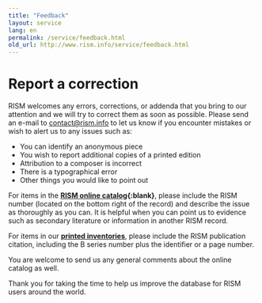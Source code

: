 ```yaml
---
title: "Feedback"
layout: service
lang: en
permalink: /service/feedback.html
old_url: http://www.rism.info/service/feedback.html
---
```


# Report a correction

RISM welcomes any errors, corrections, or addenda that you bring to our attention and we will try to correct them as soon as possible. Please send an e-mail to [contact@rism.info](mailto:contact@rism.info) to let us know if you encounter mistakes or wish to alert us to any issues such as:

* You can identify an anonymous piece
* You wish to report additional copies of a printed edition
* Attribution to a composer is incorrect
* There is a typographical error
* Other things you would like to point out

For items in the **[RISM online catalog](https://opac.rism.info/metaopac/start.do?View=rism){:blank}**, please include the RISM number (located on the bottom right of the record) and describe the issue as thoroughly as you can. It is helpful when you can point us to evidence such as secondary literature or information in another RISM record.

For items in our **[printed inventories](/publications.html#series-a-inventories-of-musical-sources)**, please include the RISM publication citation, including the B series number plus the identifier or a page number.

You are welcome to send us any general comments about the online catalog as well.

Thank you for taking the time to help us improve the database for RISM users around the world.
